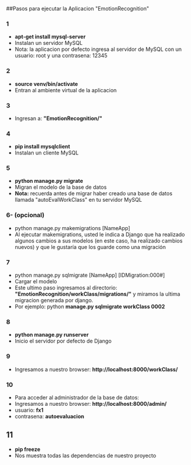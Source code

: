 ##Pasos para ejecutar la Aplicacion "EmotionRecognition"

### 1
- **apt-get install mysql-server**	
- Instalan un servidor MySQL
- Nota: la aplicacion por defecto ingresa al servidor de MySQL con un usuario: root y una contrasena: 12345

### 2
- **source venv/bin/activate**
- Entran al ambiente virtual de la aplicacion

### 3 
- Ingresan a: **"EmotionRecognition/"**

### 4
- **pip install mysqlclient**
- Instalan un cliente MySQL

### 5 
- **python manage.py migrate**
- Migran el modelo de la base de datos
- **Nota:** recuerda antes de migrar haber creado una base de datos llamada "autoEvalWorkClass" en tu servidor MySQL

### 6- (opcional)
- python manage.py makemigrations [NameApp]
- Al ejecutar makemigrations, usted le indica a Django que ha realizado algunos cambios a sus modelos (en este caso, ha realizado cambios nuevos) y que le gustaría que los guarde como una migración

### 7
- python manage.py sqlmigrate [NameApp] [IDMigration:000#]
- Cargar el modelo
- Este ultimo paso ingresamos al directorio: **"EmotionRecognition/workClass/migrations/"** y miramos la ultima migracion generada por django.
- Por ejemplo: python **manage.py sqlmigrate workClass 0002**

### 8
- **python manage.py runserver**
- Inicio el servidor por defecto de Django

### 9
- Ingresamos a nuestro browser: **http://localhost:8000/workClass/**

### 10
- Para acceder al administrador de la base de datos:
- Ingresamos a nuestro browser: **http://localhost:8000/admin/**
- usuario: **fx1**
- contrasena: **autoevaluacion**

## 11
- **pip freeze**
- Nos muestra todas las dependencias de nuestro proyecto



